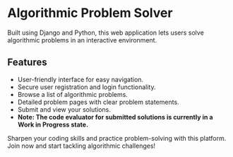 # Algorithmic Problem Solver

Built using Django and Python, this web application lets users solve algorithmic problems in an interactive environment.

## Features

- User-friendly interface for easy navigation.
- Secure user registration and login functionality.
- Browse a list of algorithmic problems.
- Detailed problem pages with clear problem statements.
- Submit and view your solutions.
- **Note: The code evaluator for submitted solutions is currently in a Work in Progress state.**

Sharpen your coding skills and practice problem-solving with this platform. Join now and start tackling algorithmic challenges!

